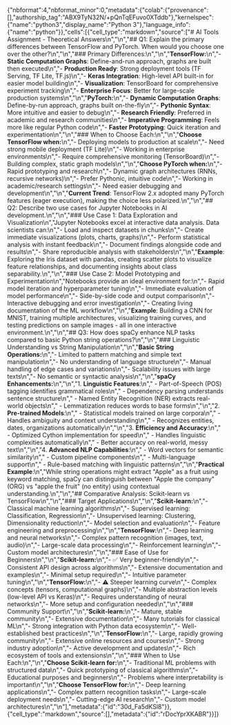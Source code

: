 {"nbformat":4,"nbformat_minor":0,"metadata":{"colab":{"provenance":[],"authorship_tag":"ABX9TyN32N/+pQnTqEFuvo0XTddb"},"kernelspec":{"name":"python3","display_name":"Python 3"},"language_info":{"name":"python"}},"cells":[{"cell_type":"markdown","source":["# AI Tools Assignment - Theoretical Answers\n","\n","## Q1: Explain the primary differences between TensorFlow and PyTorch. When would you choose one over the other?\n","\n","### Primary Differences:\n","\n","**TensorFlow:**\n","- **Static Computation Graphs**: Define-and-run approach, graphs are built then executed\n","- **Production Ready**: Strong deployment tools (TF Serving, TF Lite, TF.js)\n","- **Keras Integration**: High-level API built-in for easier model building\n","- **Visualization**: TensorBoard for comprehensive experiment tracking\n","- **Enterprise Focus**: Better for large-scale production systems\n","\n","**PyTorch:**\n","- **Dynamic Computation Graphs**: Define-by-run approach, graphs built on-the-fly\n","- **Pythonic Syntax**: More intuitive and easier to debug\n","- **Research Friendly**: Preferred in academic and research communities\n","- **Imperative Programming**: Feels more like regular Python code\n","- **Faster Prototyping**: Quick iteration and experimentation\n","\n","### When to Choose Each:\n","\n","**Choose TensorFlow when:**\n","- Deploying models to production at scale\n","- Need strong mobile deployment (TF Lite)\n","- Working in enterprise environments\n","- Require comprehensive monitoring (TensorBoard)\n","- Building complex, static graph models\n","\n","**Choose PyTorch when:**\n","- Rapid prototyping and research\n","- Dynamic graph architectures (RNNs, recursive networks)\n","- Prefer Pythonic, intuitive code\n","- Working in academic/research settings\n","- Need easier debugging and development\n","\n","**Current Trend**: TensorFlow 2.x adopted many PyTorch features (eager execution), making the choice less polarized.\n","\n","## Q2: Describe two use cases for Jupyter Notebooks in AI development.\n","\n","### Use Case 1: Data Exploration and Visualization\n","Jupyter Notebooks excel at interactive data analysis. Data scientists can:\n","- Load and inspect datasets in chunks\n","- Create immediate visualizations (plots, charts, graphs)\n","- Perform statistical analysis with instant feedback\n","- Document findings alongside code and results\n","- Share reproducible analysis with stakeholders\n","\n","**Example**: Exploring the Iris dataset with pandas, creating scatter plots to visualize feature relationships, and documenting insights about class separability.\n","\n","### Use Case 2: Model Prototyping and Experimentation\n","Notebooks provide an ideal environment for:\n","- Rapid model iteration and hyperparameter tuning\n","- Immediate evaluation of model performance\n","- Side-by-side code and output comparison\n","- Interactive debugging and error investigation\n","- Creating living documentation of the ML workflow\n","\n","**Example**: Building a CNN for MNIST, training multiple architectures, visualizing training curves, and testing predictions on sample images - all in one interactive environment.\n","\n","## Q3: How does spaCy enhance NLP tasks compared to basic Python string operations?\n","\n","### Linguistic Understanding vs String Manipulation\n","\n","**Basic String Operations:**\n","- Limited to pattern matching and simple text manipulation\n","- No understanding of language structure\n","- Manual handling of edge cases and variations\n","- Scalability issues with large texts\n","- No semantic or syntactic analysis\n","\n","**spaCy Enhancements:**\n","\n","1. **Linguistic Features**:\n","   - Part-of-Speech (POS) tagging identifies grammatical roles\n","   - Dependency parsing understands sentence structure\n","   - Named Entity Recognition (NER) extracts real-world objects\n","   - Lemmatization reduces words to base forms\n","\n","2. **Pre-trained Models**:\n","   - Statistical models trained on large corpora\n","   - Handles ambiguity and context understanding\n","   - Recognizes entities, dates, organizations automatically\n","\n","3. **Efficiency and Accuracy**:\n","   - Optimized Cython implementation for speed\n","   - Handles linguistic complexities automatically\n","   - Better accuracy on real-world, messy text\n","\n","4. **Advanced NLP Capabilities**:\n","   - Word vectors for semantic similarity\n","   - Custom pipeline components\n","   - Multi-language support\n","   - Rule-based matching with linguistic patterns\n","\n","**Practical Example**:\n","While string operations might extract \"Apple\" as a fruit using keyword matching, spaCy can distinguish between \"Apple the company\" (ORG) vs \"apple the fruit\" (no entity) using contextual understanding.\n","\n","## Comparative Analysis: Scikit-learn vs TensorFlow\n","\n","### Target Applications\n","\n","**Scikit-learn:**\n","- Classical machine learning algorithms\n","- Supervised learning: Classification, Regression\n","- Unsupervised learning: Clustering, Dimensionality reduction\n","- Model selection and evaluation\n","- Feature engineering and preprocessing\n","\n","**TensorFlow:**\n","- Deep learning and neural networks\n","- Complex pattern recognition (images, text, audio)\n","- Large-scale data processing\n","- Reinforcement learning\n","- Custom model architectures\n","\n","### Ease of Use for Beginners\n","\n","**Scikit-learn:**\n","- ✅ Very beginner-friendly\n","- Consistent API design across algorithms\n","- Extensive documentation and examples\n","- Minimal setup required\n","- Intuitive parameter tuning\n","\n","**TensorFlow:**\n","- ⚠️ Steeper learning curve\n","- Complex concepts (tensors, computational graphs)\n","- Multiple abstraction levels (low-level API vs Keras)\n","- Requires understanding of neural networks\n","- More setup and configuration needed\n","\n","### Community Support\n","\n","**Scikit-learn:**\n","- Mature, stable community\n","- Extensive documentation\n","- Many tutorials for classical ML\n","- Strong integration with Python data ecosystem\n","- Well-established best practices\n","\n","**TensorFlow:**\n","- Large, rapidly growing community\n","- Extensive online resources and courses\n","- Strong industry adoption\n","- Active development and updates\n","- Rich ecosystem of tools and extensions\n","\n","### When to Use Each:\n","\n","**Choose Scikit-learn for:**\n","- Traditional ML problems with structured data\n","- Quick prototyping of classical algorithms\n","- Educational purposes and beginners\n","- Problems where interpretability is important\n","\n","**Choose TensorFlow for:**\n","- Deep learning applications\n","- Complex pattern recognition tasks\n","- Large-scale deployment needs\n","- Cutting-edge AI research\n","- Custom model architectures\n","\n"],"metadata":{"id":"30d_Fa5dKSl8"}},{"cell_type":"markdown","source":[],"metadata":{"id":"rDocYprXKABR"}}]}
